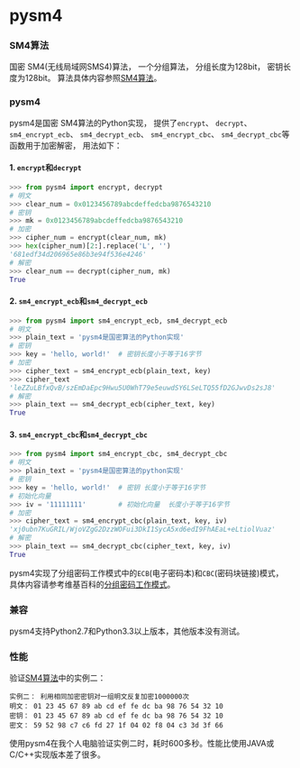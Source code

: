 
pysm4
========


### SM4算法

国密 SM4(无线局域网SMS4)算法， 一个分组算法， 分组长度为128bit， 密钥长度为128bit。
算法具体内容参照[SM4算法](https://drive.google.com/file/d/0B0o25hRlUdXcbzdjT0hrYkkwUjg/view?usp=sharing)。

### pysm4

pysm4是国密 SM4算法的Python实现， 提供了`encrypt`、 `decrypt`、 `sm4_encrypt_ecb`、 `sm4_decrypt_ecb`、 `sm4_encrypt_cbc`、
`sm4_decrypt_cbc`等函数用于加密解密， 用法如下：

#### 1. `encrypt`和`decrypt`

```python
>>> from pysm4 import encrypt, decrypt
# 明文
>>> clear_num = 0x0123456789abcdeffedcba9876543210
# 密钥
>>> mk = 0x0123456789abcdeffedcba9876543210
# 加密
>>> cipher_num = encrypt(clear_num, mk)
>>> hex(cipher_num)[2:].replace('L', '')
'681edf34d206965e86b3e94f536e4246'
# 解密
>>> clear_num == decrypt(cipher_num, mk)
True
```

#### 2. `sm4_encrypt_ecb`和`sm4_decrypt_ecb`

```python
>>> from pysm4 import sm4_encrypt_ecb, sm4_decrypt_ecb
# 明文
>>> plain_text = 'pysm4是国密算法的Python实现'
# 密钥
>>> key = 'hello, world!'  # 密钥长度小于等于16字节
# 加密
>>> cipher_text = sm4_encrypt_ecb(plain_text, key)
>>> cipher_text
'leZZuLBfxQvB/szEmDaEpc9Hwu5U0WhT79e5euwdSY6LSeLTQ55fD2GJwvDs2sJ8'
# 解密
>>> plain_text == sm4_decrypt_ecb(cipher_text, key)
True
```

#### 3. `sm4_encrypt_cbc`和`sm4_decrypt_cbc`

```python
>>> from pysm4 import sm4_encrypt_cbc, sm4_decrypt_cbc
# 明文
>>> plain_text = 'pysm4是国密算法的python实现'
# 密钥
>>> key = 'hello, world!'  # 密钥 长度小于等于16字节
# 初始化向量
>>> iv = '11111111'        # 初始化向量  长度小于等于16字节
# 加密
>>> cipher_text = sm4_encrypt_cbc(plain_text, key, iv)
'xj0ubn7KuGRIL/WjoVZgG2DzzWOFui3DkI1SycA5xd6edI9FhAEaL+eLtiolVuaz'
# 解密
>>> plain_text == sm4_decrypt_cbc(cipher_text, key, iv)
True
```

pysm4实现了分组密码工作模式中的`ECB`(电子密码本)和`CBC`(密码块链接)模式， 具体内容请参考维基百科的[分组密码工作模式](https://zh.wikipedia.org/wiki/%E5%88%86%E7%BB%84%E5%AF%86%E7%A0%81%E5%B7%A5%E4%BD%9C%E6%A8%A1%E5%BC%8F)。

### 兼容

pysm4支持Python2.7和Python3.3以上版本，其他版本没有测试。

### 性能

验证[SM4算法](https://drive.google.com/file/d/0B0o25hRlUdXcbzdjT0hrYkkwUjg/view?usp=sharing)中的实例二：
```
实例二： 利用相同加密密钥对一组明文反复加密1000000次
明文： 01 23 45 67 89 ab cd ef fe dc ba 98 76 54 32 10
密钥： 01 23 45 67 89 ab cd ef fe dc ba 98 76 54 32 10 
密文： 59 52 98 c7 c6 fd 27 1f 04 02 f8 04 c3 3d 3f 66
```
使用pysm4在我个人电脑验证实例二时，耗时600多秒。性能比使用JAVA或C/C++实现版本差了很多。


